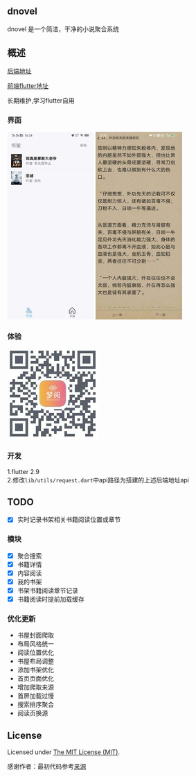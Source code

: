 dnovel
------------
dnovel 是一个简洁，干净的小说聚合系统

## 概述

[后端地址](https://github.com/dreamlu/dnovel)

[前端flutter地址](https://github.com/dreamlu/dnovel-flutter)

长期维护,学习flutter自用  

### 界面  
![界面](lib/images/dnovel_flutter.jpeg) ![界面](lib/images/dnovel_read.jpeg)  

### 体验  
![界面](lib/images/dnovel_qrcode.jpeg)  

### 开发  
1.flutter 2.9  
2.修改`lib/utils/request.dart`中api路径为搭建的上述后端地址api  

## TODO
- [x] 实时记录书架相关书籍阅读位置或章节  

### 模块
- [x] 聚合搜索
- [x] 书籍详情
- [x] 内容阅读
- [x] 我的书架
- [x] 书架书籍阅读章节记录
- [x] 书籍阅读时提前加载缓存

### 优化更新
- 书屋封面爬取
- 布局风格统一
- 阅读位置优化
- 书屋布局调整
- 添加书架优化
- 首页页面优化
- 增加爬取来源
- 首屏加载过慢
- 搜索排序聚合
- 阅读页换源

## License
Licensed under [The MIT License (MIT)](LICENSE).

感谢作者：最初代码参考[来源](https://github.com/py-novel/client_mobile_flutter)  